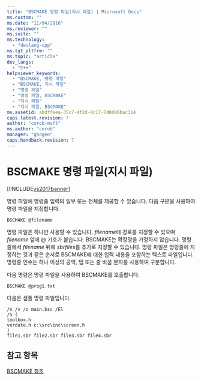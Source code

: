 ```yaml
---
title: "BSCMAKE 명령 파일(지시 파일) | Microsoft Docs"
ms.custom: ""
ms.date: "11/04/2016"
ms.reviewer: ""
ms.suite: ""
ms.technology: 
  - "devlang-cpp"
ms.tgt_pltfrm: ""
ms.topic: "article"
dev_langs: 
  - "C++"
helpviewer_keywords: 
  - "BSCMAKE, 명령 파일"
  - "BSCMAKE, 지시 파일"
  - "명령 파일"
  - "명령 파일, BSCMAKE"
  - "지시 파일"
  - "지시 파일, BSCMAKE"
ms.assetid: abdffeea-35c7-4f2d-8c17-7d0d80bac314
caps.latest.revision: 7
author: "corob-msft"
ms.author: "corob"
manager: "ghogen"
caps.handback.revision: 7
---
```

# BSCMAKE 명령 파일(지시 파일)
[!INCLUDE[vs2017banner](../../assembler/inline/includes/vs2017banner.md)]

명령 파일에 명령줄 입력의 일부 또는 전체를 제공할 수 있습니다.  다음 구문을 사용하여 명령 파일을 지정합니다.  
  
```  
BSCMAKE @filename  
```  
  
 명령 파일은 하나만 사용할 수 있습니다.  *filename*에 경로를 지정할 수 있으며  *filename* 앞에 @ 기호가 붙습니다.  BSCMAKE는 확장명을 가정하지 않습니다.  명령줄에서 *filename* 뒤에 *sbrfiles*를 추가로 지정할 수 있습니다.  명령 파일은 명령줄에 지정하는 것과 같은 순서로 BSCMAKE에 대한 입력 내용을 포함하는 텍스트 파일입니다.  명령줄 인수는 하나 이상의 공백, 탭 또는 줄 바꿈 문자를 사용하여 구분합니다.  
  
 다음 명령은 명령 파일을 사용하여 BSCMAKE를 호출합니다.  
  
```  
BSCMAKE @prog1.txt  
```  
  
 다음은 샘플 명령 파일입니다.  
  
```  
/n /v /o main.bsc /El  
/S (  
toolbox.h  
verdate.h c:\src\inc\screen.h  
)  
file1.sbr file2.sbr file3.sbr file4.sbr  
```  
  
## 참고 항목  
 [BSCMAKE 참조](../../build/reference/bscmake-reference.md)